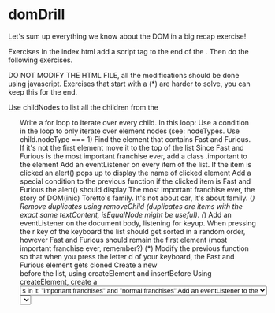# domDrill

Let's sum up everything we know about the DOM in a big recap exercise!

Exercises
In the index.html add a script tag to the end of the <body>. Then do the following exercises.

DO NOT MODIFY THE HTML FILE, all the modifications should be done using javascript. Exercises that start with a (*) are harder to solve, you can keep this for the end.

Use childNodes to list all the children from the <ul>
Write a for loop to iterate over every child. In this loop:
Use a condition in the loop to only iterate over element nodes (see: nodeTypes. Use child.nodeType === 1)
Find the element that contains Fast and Furious. If it's not the first element move it to the top of the list
Since Fast and Furious is the most important franchise ever, add a class .important to the element
Add an eventListener on every item of the list. If the item is clicked an alert() pops up to display the name of clicked element
Add a special condition to the previous function if the clicked item is Fast and Furious the alert() should display The most important franchise ever, the story of DOM(inic) Toretto's family. It's not about car, it's about family.
(*) Remove duplicates using removeChild (duplicates are items with the exact same textContent, isEqualNode might be useful).
(*) Add an eventListener on the document body, listening for keyup. When pressing the r key of the keyboard the list should get sorted in a random order, however Fast and Furious should remain the first element (most important franchise ever, remember?)
(*) Modify the previous function so that when you press the letter d of your keyboard, the Fast and Furious element gets cloned
Create a new <div> before the list, using createElement and insertBefore
Using createElement, create a <select> tag into the previously created <div>, with two <option>s in it: "important franchises" and "normal franchises"
Add an eventListener to the <select>, on change, if the option "important franchise" is chosen, only display items of the list that have the class .important. (hint: you can toggle visibility using element.style.visibility = 'hidden')